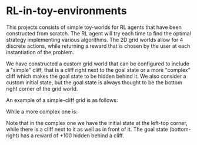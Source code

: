 # RL-in-toy-environments

This projects consists of simple toy-worlds for RL agents that have been constructed from scratch. The RL agent will try each time to find the optimal strategy implementing various algorithms.
The 2D grid worlds allow for 4 discrete actions, while returning a reward that is chosen by the user at each instantiation of the problem.

We have constructed a custom grid world that can be configured to include a "simple" cliff, that is a cliff right next to the goal state or a more "complex" cliff which makes the goal state to be hidden behind it.
We also consider a custom initial state, but the goal state is always thought to be the bottom right corner of the grid world.

An example of a simple-cliff grid is as follows:



 
 While a more complex one is:

 Note that in the complex one we have the initial state at the left-top corner, while there is a cliff next to it as well as in front of it. The goal state (bottom-right) has a reward of +100 hidden behind a cliff.
